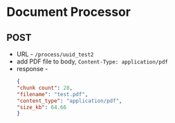 # Document Processor

## POST
- URL - `/process/uuid_test2 `
- add PDF file to body, `Content-Type: application/pdf`
- response - 
    ```json
    {
    "chunk count": 28,
    "filename": "test.pdf",
    "content_type": "application/pdf",
    "size_kb": 64.66
    }
    ```